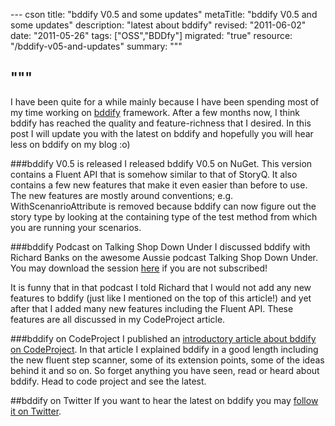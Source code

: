 --- cson
title: "bddify V0.5 and some updates"
metaTitle: "bddify V0.5 and some updates"
description: "latest about bddify"
revised: "2011-06-02"
date: "2011-05-26"
tags: ["OSS","BDDfy"]
migrated: "true"
resource: "/bddify-v05-and-updates"
summary: """

"""
---
I have been quite for a while mainly because I have been spending most of my time working on [bddify][1] framework. After a few months now, I think bddify has reached the quality and feature-richness that I desired. In this post I will update you with the latest on bddify and hopefully you will hear less on bddify on my blog :o)

###bddify V0.5 is released
I released bddify V0.5 on NuGet. This version contains a Fluent API that is somehow similar to that of StoryQ. It also contains a few new features that make it even easier than before to use. The new features are mostly around conventions; e.g. WithScenanrioAttribute is removed because bddify can now figure out the story type by looking at the containing type of the test method from which you are running your scenarios.

###bddify Podcast on Talking Shop Down Under
I discussed bddify with Richard Banks on the awesome Aussie podcast Talking Shop Down Under. You may download the session [here][2] if you are not subscribed! 

It is funny that in that podcast I told Richard that I would not add any new features to bddify (just like I mentioned on the top of this article!) and yet after that I added many new features including the Fluent API. These features are all discussed in my CodeProject article.

###bddify on CodeProject
I published an [introductory article about bddify on CodeProject][3]. In that article I explained bddify in a good length including the new fluent step scanner, some of its extension points, some of the ideas behind it and so on. So forget anything you have seen, read or heard about bddify. Head to code project and see the latest.

##bddify on Twitter
If you want to hear the latest on bddify you may [follow it on Twitter][4].


  [1]: http://code.google.com/p/bddify/
  [2]: http://www.talkingshopdownunder.com/2011/05/episode-54-bddify-and-mehdi-khalili.html
  [3]: http://www.codeproject.com/KB/library/Introducing_bddify.aspx
  [4]: http://twitter.com/#!/bddify